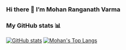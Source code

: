 ### Hi there 👋  I’m Mohan Ranganath Varma

### My GitHub stats 📊
[![GitHub stats](https://github-readme-stats.vercel.app/api?username=Raphael-08&show_icons=true&custom_title=Mohan's%20Stats&hide=stars&theme=dark)][stats]
[![Mohan's Top Langs](https://github-readme-stats.vercel.app/api/top-langs/?username=Raphael-08&layout=compact&langs_count=6&hide=css,html,yacc,shell,Jupyter%20Notebook&theme=dark)][langs]

<!-- link references -->
[stats]: https://github.com/anuraghazra/github-readme-stats#github-stats-card
[langs]: https://github.com/anuraghazra/github-readme-stats#top-languages-card
